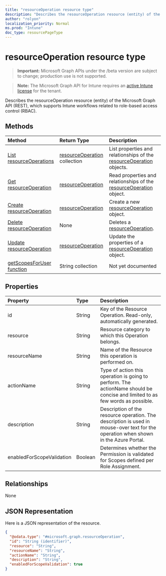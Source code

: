 ```yaml
---
title: "resourceOperation resource type"
description: "Describes the resourceOperation resource (entity) of the Microsoft Graph API (REST), which supports Intune workflows related to role-based access control (RBAC)."
author: "rolyon"
localization_priority: Normal
ms.prod: "Intune"
doc_type: resourcePageType
---
```


# resourceOperation resource type

> **Important:** Microsoft Graph APIs under the /beta version are subject to change; production use is not supported.

> **Note:** The Microsoft Graph API for Intune requires an [active Intune license](https://go.microsoft.com/fwlink/?linkid=839381) for the tenant.

Describes the resourceOperation resource (entity) of the Microsoft Graph API (REST), which supports Intune workflows related to role-based access control (RBAC).

## Methods
|Method|Return Type|Description|
|:---|:---|:---|
|[List resourceOperations](../api/intune-rbac-resourceoperation-list.md)|[resourceOperation](../resources/intune-rbac-resourceoperation.md) collection|List properties and relationships of the [resourceOperation](../resources/intune-rbac-resourceoperation.md) objects.|
|[Get resourceOperation](../api/intune-rbac-resourceoperation-get.md)|[resourceOperation](../resources/intune-rbac-resourceoperation.md)|Read properties and relationships of the [resourceOperation](../resources/intune-rbac-resourceoperation.md) object.|
|[Create resourceOperation](../api/intune-rbac-resourceoperation-create.md)|[resourceOperation](../resources/intune-rbac-resourceoperation.md)|Create a new [resourceOperation](../resources/intune-rbac-resourceoperation.md) object.|
|[Delete resourceOperation](../api/intune-rbac-resourceoperation-delete.md)|None|Deletes a [resourceOperation](../resources/intune-rbac-resourceoperation.md).|
|[Update resourceOperation](../api/intune-rbac-resourceoperation-update.md)|[resourceOperation](../resources/intune-rbac-resourceoperation.md)|Update the properties of a [resourceOperation](../resources/intune-rbac-resourceoperation.md) object.|
|[getScopesForUser function](../api/intune-rbac-resourceoperation-getscopesforuser.md)|String collection|Not yet documented|

## Properties
|Property|Type|Description|
|:---|:---|:---|
|id|String|Key of the Resource Operation. Read-only, automatically generated.|
|resource|String|Resource category to which this Operation belongs.|
|resourceName|String|Name of the Resource this operation is performed on.|
|actionName|String|Type of action this operation is going to perform. The actionName should be concise and limited to as few words as possible.|
|description|String|Description of the resource operation. The description is used in mouse-over text for the operation when shown in the Azure Portal.|
|enabledForScopeValidation|Boolean|Determines whether the Permission is validated for Scopes defined per Role Assignment.|

## Relationships
None

## JSON Representation
Here is a JSON representation of the resource.
<!-- {
  "blockType": "resource",
  "keyProperty": "id",
  "@odata.type": "microsoft.graph.resourceOperation"
}
-->
``` json
{
  "@odata.type": "#microsoft.graph.resourceOperation",
  "id": "String (identifier)",
  "resource": "String",
  "resourceName": "String",
  "actionName": "String",
  "description": "String",
  "enabledForScopeValidation": true
}
```





